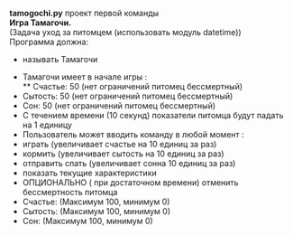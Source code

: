 <strong>tamogochi.py</strong> проект первой команды <br>
<strong>Игра Тамагочи.</strong> <br>
(Задача уход за питомцем (использовать модуль datetime))<br>
Программа должна:<br>
- называть Тамагочи<br>
* Тамагочи имеет в начале игры : <br>
** Счастье: 50 (нет ограничений питомец бессмертный)<br>
* Сытость: 50  (нет ограничений питомец бессмертный)<br>
* Сон: 50  (нет ограничений питомец бессмертный)<br>
* С течением времени (10 секунд) показатели питомца будут падать на 1 единицу<br>
* Пользователь может вводить команду в любой момент : <br>
* играть (увеличивает счастье на 10 единиц за раз)<br>
* кормить (увеличивает сытость на 10 единиц за раз)<br>
* отправить спать (увеличивает сонна 10 единиц за раз)<br>
* показать текущие характеристики <br>
* ОПЦИОНАЛЬНО ( при достаточном времени)  отменить бессмертность питомца<br>
* Счастье: (Максимум 100, минимум 0)<br>
* Сытость: (Максимум 100, минимум 0)<br>
* Сон: (Максимум 100, минимум 0)<br>

